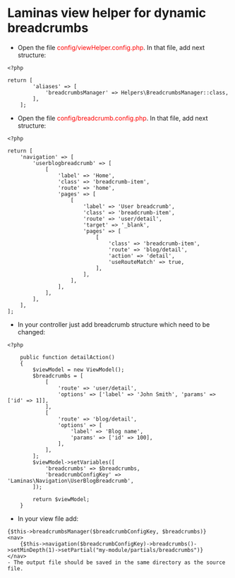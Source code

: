 # Laminas view helper for dynamic breadcrumbs

- Open the file <span style="color:red"> config/viewHelper.config.php</span>. In that file, add next structure:
```
<?php

return [
        'aliases' => [
            'breadcrumbsManager' => Helpers\BreadcrumbsManager::class,
        ],
    ];
```

- Open the file <span style="color:red"> config/breadcrumb.config.php</span>. In that file, add next structure:
```
<?php

return [
    'navigation' => [
        'userblogbreadcrumb' => [
            [
                'label' => 'Home',
                'class' => 'breadcrumb-item',
                'route' => 'home',
                'pages' => [
                    [
                        'label' => 'User breadcrumb',
                        'class' => 'breadcrumb-item',
                        'route' => 'user/detail',
                        'target' => '_blank',
                        'pages' => [
                            [
                                'class' => 'breadcrumb-item',
                                'route' => 'blog/detail',
                                'action' => 'detail',
                                'useRouteMatch' => true,
                            ],
                        ],
                    ],
                ],
            ],
        ],
    ],
];
```

- In your controller just add breadcrumb structure which need to be changed:
```
<?php

    public function detailAction()
    {
        $viewModel = new ViewModel();
        $breadcrumbs = [
            [
                'route' => 'user/detail',
                'options' => ['label' => 'John Smith', 'params' => ['id' => 1]],
            ],
            [
                'route' => 'blog/detail',
                'options' => [
                    'label' => 'Blog name',
                    'params' => ['id' => 100],
                ],
            ],
        ];
        $viewModel->setVariables([
            'breadcrumbs' => $breadcrumbs,
            'breadcrumbConfigKey' => 'Laminas\Navigation\UserBlogBreadcrumb',
        ]);

        return $viewModel;
    }
```

- In your view file add:
```
{$this->breadcrumbsManager($breadcrumbConfigKey, $breadcrumbs)}
<nav>
    {$this->navigation($breadcrumbConfigKey)->breadcrumbs()->setMinDepth(1)->setPartial("my-module/partials/breadcrumbs")}
</nav>
- The output file should be saved in the same directory as the source file.
```